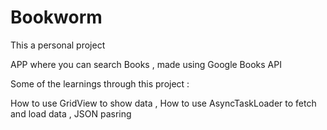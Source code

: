 # Bookworm
This a personal project 

APP where you can search Books , made using Google Books API 

Some of the learnings through this project :
  
  How to use GridView to show data ,
  How to use AsyncTaskLoader to fetch and load data ,
  JSON pasring
